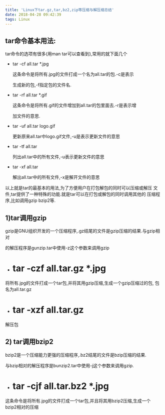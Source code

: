 ```yaml
---
title: 'Linux下tar.gz,tar,bz2,zip等压缩与解压缩总结'
date: 2018-04-28 09:42:39
tags: Linux
---
```


## tar命令基本用法:

tar命令的选项有很多(用man tar可以查看到),常用的就下面几个

* tar -cf all.tar *.jpg

    这条命令是将所有.jpg的文件打成一个名为all.tar的包.-c是表示

    生成新的包,-f指定包的文件名.

* tar -rf all.tar *.gif
    
    这条命令是将所有.gif的文件增加到all.tar的包里面去.-r是表示增
    
    加文件的意思.
    
* tar -uf all.tar logo.gif

    更新原来all.tar中logo.gif文件,-u是表示更新文件的意思
    
* tar -tf all.tar    
    
    列出all.tar中的所有文件,-u表示更新文件的意思
    
* tar -xf all.tar    

    解出all.tar中的所有文件,-x是解开文件的意思
    
以上就是tar的最基本的用法,为了方便用户在打包解包的同时可以压缩或解压
文件,tar提供了一种特殊的功能.就是tar可以在打包或解包的同时调用其他的
压缩程序,比如调用gzip bzip2等.

## 1)tar调用gzip

gzip是GNU组织开发的一个压缩程序,.gz结尾的文件是gzip压缩的结果.与gzip相对

的解压程序是gunzip.tar中使用-z这个参数来调用gzip

* # tar -czf all.tar.gz *.jpg  

将所有.jpg的文件打成一个tar包,并将其用gzip压缩,生成一个gzip压缩过的包,
包名为all.tar.gz

* # tar -xzf all.tar.gz

解压包


## 2) tar调用bzip2

bzip2是一个压缩能力更强的压缩程序,.bz2结尾的文件是bzip压缩的结果.

与bzip相对的解压程序是bunzip2.tar中使用-j这个参数来调用gzip.

* # tar -cjf all.tar.bz2 *.jpg

这条命令是将所有.jpg的文件打成一个tar包,并且将其用bzip2压缩,生成一个
bzip2相对的压缩


    
    
    
    

    
    
